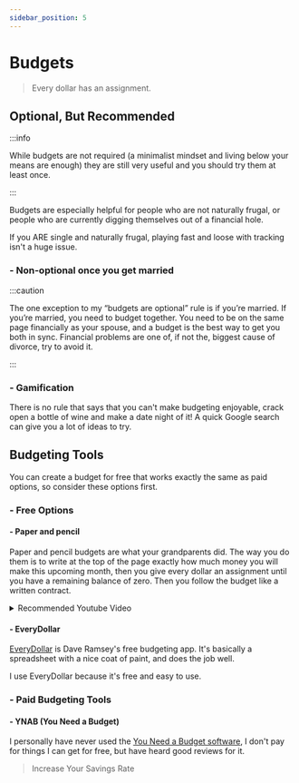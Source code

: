 ```yaml
---
sidebar_position: 5
---
```


# Budgets

>Every dollar has an assignment.

## Optional, But Recommended

:::info

While budgets are not required (a minimalist mindset and living below your means are enough) they are still very useful and you should try them at least once.

:::

Budgets are especially helpful for people who are not naturally frugal, or people who are currently digging themselves out of a financial hole. 

If you ARE single and naturally frugal, playing fast and loose with tracking isn't a huge issue.

### - Non-optional once you get married

:::caution

The one exception to my “budgets are optional” rule is if you’re married. If you’re married, you need to budget together. You need to be on the same page financially as your spouse, and a budget is the best way to get you both in sync. Financial problems are one of, if not the, biggest cause of divorce, try to avoid it.

:::

### - Gamification

There is no rule that says that you can't make budgeting enjoyable, crack open a bottle of wine and make a date night of it! A quick Google search can give you a lot of ideas to try.

## Budgeting Tools

You can create a budget for free that works exactly the same as paid options, so consider these options first.

### - Free Options

#### - Paper and pencil

Paper and pencil budgets are what your grandparents did. The way you do them is to write at the top of the page exactly how much money you will make this upcoming month, then you give every dollar an assignment until you have a remaining balance of zero. Then you follow the budget like a written contract.

<details>
  <summary>Recommended Youtube Video</summary>
  <div>
    <iframe width="600" height="333" src="https://www.youtube.com/embed/7lHNMGoACdQ" title="YouTube video player" frameborder="0" allow="accelerometer; autoplay; clipboard-write; encrypted-media; gyroscope; picture-in-picture" allowfullscreen></iframe>
  </div>
</details>

#### - EveryDollar

[EveryDollar](https://www.ramseysolutions.com/ramseyplus/everydollar) is Dave Ramsey's free budgeting app. It's basically a spreadsheet with a nice coat of paint, and does the job well.

I use EveryDollar because it's free and easy to use.

### - Paid Budgeting Tools

#### - YNAB (You Need a Budget)

I personally have never used the [You Need a Budget software](https://www.youneedabudget.com/), I don't pay for things I can get for free, but have heard good reviews for it.

>Increase Your Savings Rate